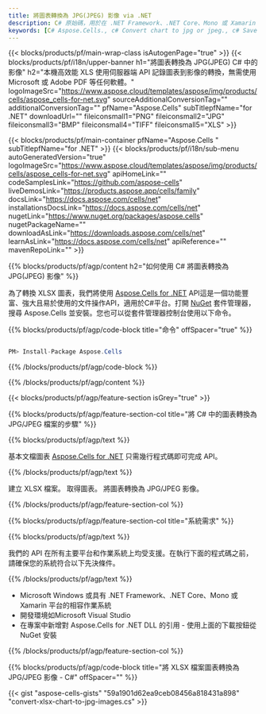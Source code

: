 ```yaml
---
title: 將圖表轉換為 JPG(JPEG) 影像 via .NET
description: C# 原始碼，用於在 .NET Framework、.NET Core、Mono 或 Xamarin 平台上轉換 XLSX 檔案中的圖表。
keywords: [C# Aspose.Cells., c# Convert chart to jpg or jpeg., c# Save chart to jpg or jpeg., c# chart to jpg or jpeg]
---
```

{{< blocks/products/pf/main-wrap-class isAutogenPage="true" >}}
{{< blocks/products/pf/i18n/upper-banner h1="將圖表轉換為 JPG(JPEG) C# 中的影像" h2="本機高效能 XLS 使用伺服器端 API 記錄圖表到影像的轉換，無需使用 Microsoft 或 Adobe PDF 等任何軟體。" logoImageSrc="https://www.aspose.cloud/templates/aspose/img/products/cells/aspose_cells-for-net.svg" sourceAdditionalConversionTag="" additionalConversionTag="" pfName="Aspose.Cells" subTitlepfName="for .NET" downloadUrl="" fileiconsmall1="PNG" fileiconsmall2="JPG" fileiconsmall3="BMP" fileiconsmall4="TIFF" fileiconsmall5="XLS" >}}

{{< blocks/products/pf/main-container pfName="Aspose.Cells " subTitlepfName="for .NET" >}}
{{< blocks/products/pf/i18n/sub-menu autoGeneratedVersion="true" logoImageSrc="https://www.aspose.cloud/templates/aspose/img/products/cells/aspose_cells-for-net.svg" apiHomeLink="" codeSamplesLink="https://github.com/aspose-cells" liveDemosLink="https://products.aspose.app/cells/family" docsLink="https://docs.aspose.com/cells/net" installationsDocsLink="https://docs.aspose.com/cells/net" nugetLink="https://www.nuget.org/packages/aspose.cells" nugetPackageName="" downloadAsLink="https://downloads.aspose.com/cells/net" learnAsLink="https://docs.aspose.com/cells/net" apiReference="" mavenRepoLink="" >}}

{{% blocks/products/pf/agp/content h2="如何使用 C# 將圖表轉換為 JPG(JPEG) 影像" %}}

為了轉換 XLSX 圖表，我們將使用
 [Aspose.Cells for .NET](https://products.aspose.com/cells/net) 
API這是一個功能豐富、強大且易於使用的文件操作API，適用於C#平台。打開
 [NuGet](https://www.nuget.org/packages/aspose.cells) 
套件管理器，搜尋
 Aspose.Cells 
並安裝。您也可以從套件管理器控制台使用以下命令。

{{% blocks/products/pf/agp/code-block title="命令" offSpacer="true" %}}

```cs

PM> Install-Package Aspose.Cells

```

{{% /blocks/products/pf/agp/code-block %}}

{{% /blocks/products/pf/agp/content %}}

{{< blocks/products/pf/agp/feature-section isGrey="true" >}}

{{% blocks/products/pf/agp/feature-section-col title="將 C# 中的圖表轉換為 JPG/JPEG 檔案的步驟" %}}

{{% blocks/products/pf/agp/text %}}

基本文檔圖表
 [Aspose.Cells for .NET](https://products.aspose.com/cells/net) 
只需幾行程式碼即可完成 API。

{{% /blocks/products/pf/agp/text %}}

建立 XLSX 檔案。
取得圖表。
將圖表轉換為 JPG/JPEG 影像。

{{% /blocks/products/pf/agp/feature-section-col %}}

{{% blocks/products/pf/agp/feature-section-col title="系統需求" %}}

{{% blocks/products/pf/agp/text %}}

我們的 API 在所有主要平台和作業系統上均受支援。在執行下面的程式碼之前，請確保您的系統符合以下先決條件。

{{% /blocks/products/pf/agp/text %}}

- Microsoft Windows 或具有 .NET Framework、.NET Core、Mono 或 Xamarin 平台的相容作業系統
- 開發環境如Microsoft Visual Studio
- 在專案中新增對 Aspose.Cells for .NET DLL 的引用 - 使用上面的下載按鈕從 NuGet 安裝

{{% /blocks/products/pf/agp/feature-section-col %}}

{{% blocks/products/pf/agp/code-block title="將 XLSX 檔案圖表轉換為 JPG/JPEG 影像 - C#" offSpacer="" %}}

{{< gist "aspose-cells-gists" "59a1901d62ea9ceb08456a818431a898" "convert-xlsx-chart-to-jpg-images.cs" >}}
